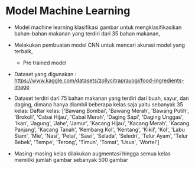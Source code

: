 # **Model Machine Learning**
- Model machine learning klasifikasi gambar untuk mengklasifikasikan bahan-bahan makanan yang terdiri dari 35 bahan makanan,
- Melakukan pembuatan model CNN untuk mencari akurasi model yang terbaik,
  - Pre trained model 
- Dataset yang digunakan : https://www.kaggle.com/datasets/zollycitraprayogi/food-ingredients-image
- Dataset terdiri dari 75 bahan makanan yang terdiri dari buah, sayur, dan daging, dimana hanya diambil beberapa kelas saja yaitu sebanyak 35 kelas:
Daftar kelas: ['Bawang Bombai', 'Bawang Merah', 'Bawang Putih', 'Brokoli', 'Cabai Hijau', 'Cabai Merah', 'Daging Sapi', 'Daging Unggas', 'Ikan', 'Jagung', 'Jahe', 'Jamur', 'Kacang Hijau', 'Kacang Merah', 'Kacang Panjang', 'Kacang Tanah', 'Kembang Kol', 'Kentang', 'Kikil', 'Kol', 'Labu Siam', 'Mie', 'Nasi', 'Petai', 'Sawi', 'Selada', 'Seledri', 'Telur Ayam', 'Telur Bebek', 'Tempe', 'Terong', 'Timun', 'Tomat', 'Usus', 'Wortel']

- Masing-masing kelas dilakukan augmentasi hingga semua kelas memiliki jumlah gambar sebanyak 500 gambar

